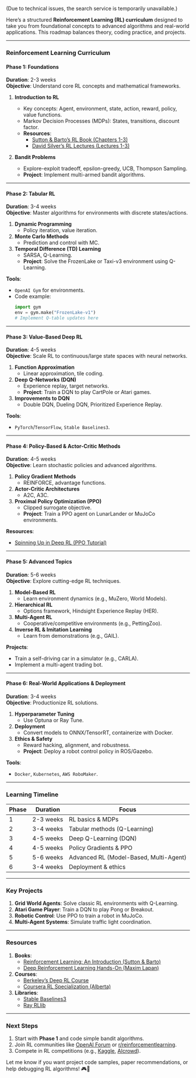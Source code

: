 (Due to technical issues, the search service is temporarily unavailable.)

Here’s a structured **Reinforcement Learning (RL) curriculum** designed to take
you from foundational concepts to advanced algorithms and real-world
applications. This roadmap balances theory, coding practice, and projects.

---

### **Reinforcement Learning Curriculum**

#### **Phase 1: Foundations**

**Duration**: 2-3 weeks\
**Objective**: Understand core RL concepts and mathematical frameworks.

1. **Introduction to RL**
   - Key concepts: Agent, environment, state, action, reward, policy, value
     functions.
   - Markov Decision Processes (MDPs): States, transitions, discount factor.
   - **Resources**:
     - [Sutton & Barto’s RL Book (Chapters 1-3)](http://incompleteideas.net/book/the-book-2nd.html)
     - [David Silver’s RL Lectures (Lectures 1-3)](https://www.davidsilver.uk/teaching/)

2. **Bandit Problems**
   - Explore-exploit tradeoff, epsilon-greedy, UCB, Thompson Sampling.
   - **Project**: Implement multi-armed bandit algorithms.

---

#### **Phase 2: Tabular RL**

**Duration**: 3-4 weeks\
**Objective**: Master algorithms for environments with discrete states/actions.

1. **Dynamic Programming**
   - Policy iteration, value iteration.
2. **Monte Carlo Methods**
   - Prediction and control with MC.
3. **Temporal Difference (TD) Learning**
   - SARSA, Q-Learning.
   - **Project**: Solve the FrozenLake or Taxi-v3 environment using Q-Learning.

**Tools**:

- `OpenAI Gym` for environments.
- Code example:
  ```python
  import gym
  env = gym.make("FrozenLake-v1")
  # Implement Q-table updates here
  ```

---

#### **Phase 3: Value-Based Deep RL**

**Duration**: 4-5 weeks\
**Objective**: Scale RL to continuous/large state spaces with neural networks.

1. **Function Approximation**
   - Linear approximation, tile coding.
2. **Deep Q-Networks (DQN)**
   - Experience replay, target networks.
   - **Project**: Train a DQN to play CartPole or Atari games.
3. **Improvements to DQN**
   - Double DQN, Dueling DQN, Prioritized Experience Replay.

**Tools**:

- `PyTorch`/`TensorFlow`, `Stable Baselines3`.

---

#### **Phase 4: Policy-Based & Actor-Critic Methods**

**Duration**: 4-5 weeks\
**Objective**: Learn stochastic policies and advanced algorithms.

1. **Policy Gradient Methods**
   - REINFORCE, advantage functions.
2. **Actor-Critic Architectures**
   - A2C, A3C.
3. **Proximal Policy Optimization (PPO)**
   - Clipped surrogate objective.
   - **Project**: Train a PPO agent on LunarLander or MuJoCo environments.

**Resources**:

- [Spinning Up in Deep RL (PPO Tutorial)](https://spinningup.openai.com/en/latest/)

---

#### **Phase 5: Advanced Topics**

**Duration**: 5-6 weeks\
**Objective**: Explore cutting-edge RL techniques.

1. **Model-Based RL**
   - Learn environment dynamics (e.g., MuZero, World Models).
2. **Hierarchical RL**
   - Options framework, Hindsight Experience Replay (HER).
3. **Multi-Agent RL**
   - Cooperative/competitive environments (e.g., PettingZoo).
4. **Inverse RL & Imitation Learning**
   - Learn from demonstrations (e.g., GAIL).

**Projects**:

- Train a self-driving car in a simulator (e.g., CARLA).
- Implement a multi-agent trading bot.

---

#### **Phase 6: Real-World Applications & Deployment**

**Duration**: 3-4 weeks\
**Objective**: Productionize RL solutions.

1. **Hyperparameter Tuning**
   - Use Optuna or Ray Tune.
2. **Deployment**
   - Convert models to ONNX/TensorRT, containerize with Docker.
3. **Ethics & Safety**
   - Reward hacking, alignment, and robustness.
   - **Project**: Deploy a robot control policy in ROS/Gazebo.

**Tools**:

- `Docker`, `Kubernetes`, `AWS RoboMaker`.

---

### **Learning Timeline**

| **Phase** | **Duration** | **Focus**                              |
| --------- | ------------ | -------------------------------------- |
| 1         | 2-3 weeks    | RL basics & MDPs                       |
| 2         | 3-4 weeks    | Tabular methods (Q-Learning)           |
| 3         | 4-5 weeks    | Deep Q-Learning (DQN)                  |
| 4         | 4-5 weeks    | Policy Gradients & PPO                 |
| 5         | 5-6 weeks    | Advanced RL (Model-Based, Multi-Agent) |
| 6         | 3-4 weeks    | Deployment & ethics                    |

---

### **Key Projects**

1. **Grid World Agents**: Solve classic RL environments with Q-Learning.
2. **Atari Game Player**: Train a DQN to play Pong or Breakout.
3. **Robotic Control**: Use PPO to train a robot in MuJoCo.
4. **Multi-Agent Systems**: Simulate traffic light coordination.

---

### **Resources**

1. **Books**:
   - [Reinforcement Learning: An Introduction (Sutton & Barto)](http://incompleteideas.net/book/the-book-2nd.html)
   - [Deep Reinforcement Learning Hands-On (Maxim Lapan)](https://www.amazon.com/Deep-Reinforcement-Learning-Hands-Q-networks/dp/1838826998)
2. **Courses**:
   - [Berkeley’s Deep RL Course](http://rail.eecs.berkeley.edu/deeprlcourse/)
   - [Coursera RL Specialization (Alberta)](https://www.coursera.org/specializations/reinforcement-learning)
3. **Libraries**:
   - [Stable Baselines3](https://stable-baselines3.readthedocs.io/)
   - [Ray RLlib](https://docs.ray.io/en/latest/rllib/index.html)

---

### **Next Steps**

1. Start with **Phase 1** and code simple bandit algorithms.
2. Join RL communities like [OpenAI Forum](https://forum.openai.com/) or
   [r/reinforcementlearning](https://www.reddit.com/r/reinforcementlearning/).
3. Compete in RL competitions (e.g., [Kaggle](https://www.kaggle.com/),
   [AIcrowd](https://www.aicrowd.com/)).

Let me know if you want project code samples, paper recommendations, or help
debugging RL algorithms! 🎮🤖
